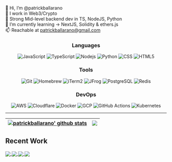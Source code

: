👋 Hi, I’m @patrickballarano <br />
👀 I work in Web3/Crypto <br />
💼 Strong Mid-level backend dev in TS, NodeJS, Python <br />
🌱 I’m currently learning -> NextJS, Solidity & ethers.js <br />
📫 Reachable at patrickballarano@gmail.com <br />

<!--
**patrickballarano/patrickballarano** is a ✨ _special_ ✨ repository because its `README.md` (this file) appears on your GitHub profile.

Here are some ideas to get you started:

- 🔭 I’m currently working on ...
- 🌱 I’m currently learning ...
- 👯 I’m looking to collaborate on ...
- 🤔 I’m looking for help with ...
- 💬 Ask me about ...
- 📫 How to reach me: ...
- 😄 Pronouns: ...
- ⚡ Fun fact: ...
-->

<div align="center">
  <div>
    <h3>Languages</h3>
    <img alt="JavaScript" src="https://img.shields.io/badge/-JavaScript-F7DF1E?style=flat-square&logo=javascript&logoColor=black" />
    <img alt="TypeScript" src="https://img.shields.io/badge/-TypeScript-007ACC?style=flat-square&logo=typescript&logoColor=white" />
    <img alt="Nodejs" src="https://img.shields.io/badge/-Nodejs-43853d?style=flat-square&logo=Node.js&logoColor=white" />
    <img alt="Python" src="https://img.shields.io/badge/-Python-3776AB?style=flat-square&logo=python&logoColor=white" />
    <img alt="CSS" src="https://img.shields.io/badge/-CSS-1572B6?style=flat-square&logo=css3&logoColor=white" />
    <img alt="HTML5" src="https://img.shields.io/badge/-HTML5-E34F26?style=flat-square&logo=html5&logoColor=white" />
    <h3>Tools</h3>
    <img alt="Git" src="https://img.shields.io/badge/-Git-F05032?style=flat-square&logo=git&logoColor=white" />
    <img alt="Homebrew" src="https://img.shields.io/badge/-Homebrew-FBB040?style=flat-square&logo=homebrew&logoColor=black" />
    <img alt="iTerm2" src="https://img.shields.io/badge/-iTerm2-000000?style=flat-square&logo=iterm2&logoColor=white" />
    <img alt="JFrog" src="https://img.shields.io/badge/-JFrog-41BF47?style=flat-square&logo=jfrog&logoColor=white" />
    <img alt="PostgreSQL" src="https://img.shields.io/badge/-PostgreSQL-4169E1?style=flat-square&logo=postgresql&logoColor=white" />
    <img alt="Redis" src="https://img.shields.io/badge/-Redis-DC382D?style=flat-square&logo=redis&logoColor=white" />
    <h3>DevOps</h3>
    <img alt="AWS" src="https://img.shields.io/badge/-Amazon_Web_Services-232F3E?style=flat-square&logo=amazon-aws&logoColor=white" />
    <img alt="Cloudflare" src="https://img.shields.io/badge/-Cloudflare-F38020?style=flat-square&logo=cloudflare&logoColor=white" />
    <img alt="Docker" src="https://img.shields.io/badge/-Docker-46a2f1?style=flat-square&logo=docker&logoColor=white" />
    <img alt="GCP" src="https://img.shields.io/badge/-Google_Cloud_Platform-1a73e8?style=flat-square&logo=google-cloud&logoColor=white" />
    <img alt="GitHub Actions" src="https://img.shields.io/badge/-Github_Actions-2088FF?style=flat-square&logo=github-actions&logoColor=white" />
    <img alt="Kubernetes" src="https://img.shields.io/badge/-Kubernetes-326CE5?style=flat-square&logo=kubernetes&logoColor=white" />
  </div>
</div>

---

| <a href="https://github.com/patrickballarano/github-readme-stats"><img align="center" src="https://github-readme-stats-patrickballarano.vercel.app/api?username=patrickballarano&include_all_commits=true&count_private=true&show_icons=true&theme=great-gatsby&hide_border=true" alt="patrickballarano' github stats" /></a> | <a href="https://github.com/patrickballarano/github-readme-stats"><img align="center" src="https://github-readme-stats-patrickballarano.vercel.app/api/top-langs/?username=patrickballarano&hide=kotlin&langs_count=10&layout=compact&theme=great-gatsby&hide_border=true" /></a> |
| ------------- | ------------- |


## Recent Work

<a href="https://github.com/patrickballarano/solana-nft-drop">
    <img align="center" src="https://github-readme-stats-patrickballarano.vercel.app/api/pin/?username=patrickballarano&repo=solana-nft-drop&theme=great-gatsby&hide_border=true" />
</a>
<a href="https://github.com/patrickballarano/uniswap-v3-pool-aggregates">
    <img align="center" src="https://github-readme-stats-patrickballarano.vercel.app/api/pin/?username=patrickballarano&repo=uniswap-v3-pool-aggregates&theme=great-gatsby&hide_border=true" />
</a>
<a href="https://github.com/patrickballarano/python-rest-api">
    <img align="center" src="https://github-readme-stats-patrickballarano.vercel.app/api/pin/?username=patrickballarano&repo=python-rest-api&theme=great-gatsby&hide_border=true" />
</a>
<a href="https://github.com/patrickballarano/react-frontend">
    <img align="center" src="https://github-readme-stats-patrickballarano.vercel.app/api/pin/?username=patrickballarano&repo=react-frontend&theme=great-gatsby&hide_border=true" />
</a>
